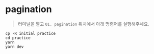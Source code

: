# pagination

> 터미널을 열고 `01. pagination` 위치에서 아래 명령어를 실행해주세요.

```
cp -R initial practice
cd practice
yarn
yarn dev
```
